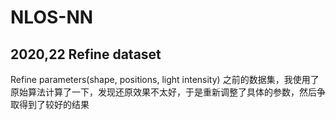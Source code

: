 # NLOS-NN
## 2020,22 Refine dataset
Refine parameters(shape, positions, light intensity)
之前的数据集，我使用了原始算法计算了一下，发现还原效果不太好，于是重新调整了具体的参数，然后争取得到了较好的结果

